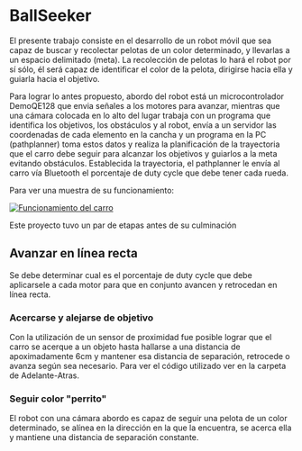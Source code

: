 # BallSeeker
El presente trabajo consiste en el desarrollo de un robot móvil que sea capaz de buscar y recolectar pelotas de un color determinado, y llevarlas a un espacio delimitado (meta). La recolección de pelotas lo hará el robot por sí sólo, él será capaz de identificar el color de la pelota, dirigirse hacia ella y guiarla hacia el objetivo. 

Para lograr lo antes propuesto, abordo del robot está un microcontrolador DemoQE128 que envia señales a los motores para avanzar, mientras que una cámara colocada en lo alto del lugar trabaja con un programa que identifica los objetivos, los obstáculos y al robot, envía a un servidor las coordenadas de cada elemento en la cancha y un programa en la PC (pathplanner) toma estos datos y realiza la planificación de la trayectoria que el carro debe seguir para alcanzar los objetivos y guiarlos a la meta evitando obstáculos. Establecida la trayectoria, el pathplanner le envía al carro vía Bluetooth el porcentaje de duty cycle que debe tener cada rueda.

Para ver una muestra de su funcionamiento:

[![Funcionamiento del carro](https://img.youtube.com/vi/nvuCGQraHNY/0.jpg)](https://www.youtube.com/watch?v=nvuCGQraHNY)

Este proyecto tuvo un par de etapas antes de su culminación
## Avanzar en línea recta
  Se debe determinar cual es el porcentaje de duty cycle que debe aplicarsele a cada motor para que en conjunto avancen y retrocedan en línea recta.
### Acercarse y alejarse de objetivo
   Con la utilización de un sensor de proximidad fue posible lograr que el carro se acerque a un objeto hasta hallarse a una distancia de apoximadamente 6cm y mantener esa distancia de separación, retrocede o avanza según sea necesario. Para ver el código utilizado ver en la carpeta de Adelante-Atras.
### Seguir color "perrito"
   El robot con una cámara abordo es capaz de seguir una pelota de un color determinado, se alínea en la dirección en la que la encuentra, se acerca ella y mantiene una distancia de separación constante.
